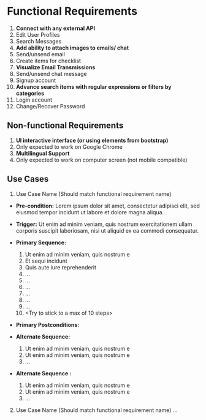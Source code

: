# Functional Requirements

1. **Connect with any external API**
2. Edit User Profiles
3. Search Messages
4. **Add ability to attach images to emails/ chat**
5. Send/unsend email
6. Create items for checklist
7. **Visualize Email Transmissions**
8. Send/unsend chat message
9. Signup account
10. **Advance search items with regular expressions or filters by categories**
11. Login account
12. Change/Recover Password

## Non-functional Requirements

1. **UI interactive interface (or using elements from bootstrap)**
2. Only expected to work on Google Chrome
3. **Multilingual Support**
4. Only expected to work on computer screen (not mobile compatible)

## Use Cases

1. Use Case Name (Should match functional requirement name)

- **Pre-condition:** <can be a list or short description> Lorem ipsum dolor sit amet, consectetur adipisci elit, sed eiusmod tempor incidunt ut labore et dolore magna aliqua.

- **Trigger:** <can be a list or short description> Ut enim ad minim veniam, quis nostrum exercitationem ullam corporis suscipit laboriosam, nisi ut aliquid ex ea commodi consequatur.

- **Primary Sequence:**

  1. Ut enim ad minim veniam, quis nostrum e
  2. Et sequi incidunt
  3. Quis aute iure reprehenderit
  4. ...
  5. ...
  6. ...
  7. ...
  8. ...
  9. ...
  10. <Try to stick to a max of 10 steps>

- **Primary Postconditions:** <can be a list or short description>

- **Alternate Sequence:** <you can have more than one alternate sequence to describe multiple issues that may arise>

  1. Ut enim ad minim veniam, quis nostrum e
  2. Ut enim ad minim veniam, quis nostrum e
  3. ...

- **Alternate Sequence <optional>:** <you can have more than one alternate sequence to describe multiple issues that may arise>

  1. Ut enim ad minim veniam, quis nostrum e
  2. Ut enim ad minim veniam, quis nostrum e
  3. ...

2. Use Case Name (Should match functional requirement name)
   ...

